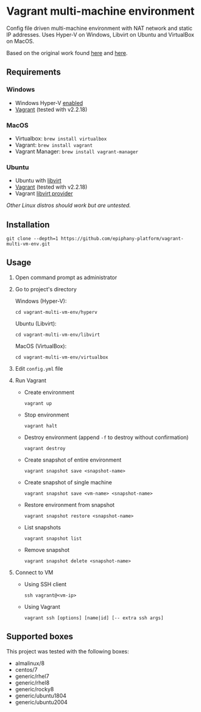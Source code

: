 # Vagrant multi-machine environment

Config file driven multi-machine environment with NAT network and static IP addresses. Uses Hyper-V on Windows, Libvirt on Ubuntu and VirtualBox on MacOS.

Based on the original work found [here](https://github.com/to-bar/vagrant-hyperv-multi-vm-env) and [here](https://github.com/seriva/vm-cluster).

## Requirements

### Windows

- Windows Hyper-V [enabled](https://docs.microsoft.com/en-us/virtualization/hyper-v-on-windows/quick-start/enable-hyper-v)
- [Vagrant](https://www.vagrantup.com/downloads.html) (tested with v2.2.18)

### MacOS

- Virtualbox: `brew install virtualbox`
- Vagrant: `brew install vagrant`
- Vagrant Manager: `brew install vagrant-manager`

### Ubuntu

- Ubuntu with [libvirt](https://ubuntu.com/server/docs/virtualization-libvirt)
- [Vagrant](https://www.vagrantup.com/downloads.html) (tested with v2.2.18)
- Vagrant [libvirt provider](https://github.com/vagrant-libvirt/vagrant-libvirt)

*Other Linux distros should work but are untested.*

## Installation

```shell
git clone --depth=1 https://github.com/epiphany-platform/vagrant-multi-vm-env.git
```

## Usage

1. Open command prompt as administrator
2. Go to project's directory

    Windows (Hyper-V):

    ```shell
    cd vagrant-multi-vm-env/hyperv
    ```

    Ubuntu (Libvirt):

    ```shell
    cd vagrant-multi-vm-env/libvirt
    ```

    MacOS (VirtualBox):

    ```shell
    cd vagrant-multi-vm-env/virtualbox
    ```

3. Edit `config.yml` file
4. Run Vagrant

    - Create environment

        ```shell
        vagrant up
        ```

    - Stop environment

        ```shell
        vagrant halt
        ```

    - Destroy environment (append `-f` to destroy without confirmation)

        ```shell
        vagrant destroy
        ```

    - Create snapshot of entire environment

        ```shell
        vagrant snapshot save <snapshot-name>
        ```

    - Create snapshot of single machine

        ```shell
        vagrant snapshot save <vm-name> <snapshot-name>
        ```

    - Restore environment from snapshot

        ```shell
        vagrant snapshot restore <snapshot-name>
        ```

    - List snapshots

        ```shell
        vagrant snapshot list
        ```

    - Remove snapshot

        ```shell
        vagrant snapshot delete <snapshot-name>
        ```

5. Connect to VM

    - Using SSH client

        ```shell
        ssh vagrant@<vm-ip>
        ```

    - Using Vagrant

        ```shell
        vagrant ssh [options] [name|id] [-- extra ssh args]
        ```

## Supported boxes

This project was tested with the following boxes:

- almalinux/8
- centos/7
- generic/rhel7
- generic/rhel8
- generic/rocky8
- generic/ubuntu1804
- generic/ubuntu2004
